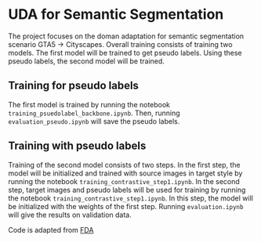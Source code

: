 # UDA for Semantic Segmentation
The project focuses on the doman adaptation for semantic segmentation scenario GTA5 -> Cityscapes.
Overall training consists of training two models. The first model will be trained to get pseudo labels. Using these pseudo labels, the second model will be trained.
## Training for pseudo labels
The first model is trained by running the notebook `training_psuedolabel_backbone.ipynb`. Then, running `evaluation_pseudo.ipynb` will save the pseudo labels. 

## Training with pseudo labels
Training of the second model consists of two steps. In the first step, the model will be initialized and trained with source images in target style by running the notebook `training_contrastive_step1.ipynb`. 
In the second step, target images and pseudo labels will be used for training by running the notebook `training_contrastive_step1.ipynb`. In this step, the model will be initialized with the weights of the first step. Running `evaluation.ipynb` will give the results on validation data. 

Code is adapted from [FDA](https://github.com/YanchaoYang/FDA)